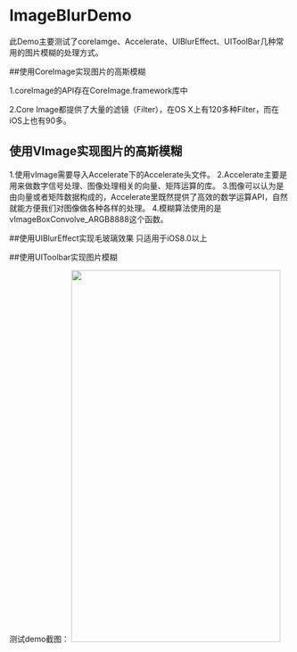 # ImageBlurDemo

此Demo主要测试了coreIamge、Accelerate、UIBlurEffect、UIToolBar几种常用的图片模糊的处理方式。

##使用CoreImage实现图片的高斯模糊

1.coreImage的API存在CoreImage.framework库中

2.Core Image都提供了大量的滤镜（Filter），在OS X上有120多种Filter，而在iOS上也有90多。

## 使用VImage实现图片的高斯模糊
1.使用vImage需要导入Accelerate下的Accelerate头文件。
2.Accelerate主要是用来做数字信号处理、图像处理相关的向量、矩阵运算的库。
3.图像可以认为是由向量或者矩阵数据构成的，Accelerate里既然提供了高效的数学运算API，自然就能方便我们对图像做各种各样的处理。
4.模糊算法使用的是vImageBoxConvolve_ARGB8888这个函数。

##使用UIBlurEffect实现毛玻璃效果
只适用于iOS8.0以上

##使用UIToolbar实现图片模糊

测试demo截图：
<img src="https://github.com/DreamcoffeeZS/ImageBlurDemo/blob/master/Screenshots/tetBlurImage.png" width="375" height="667">